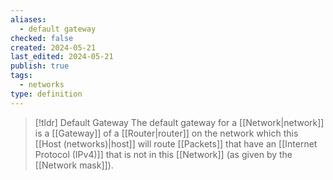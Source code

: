 ```yaml
---
aliases:
  - default gateway
checked: false
created: 2024-05-21
last_edited: 2024-05-21
publish: true
tags:
  - networks
type: definition
---
```

>[!tldr] Default Gateway
> The default gateway for a [[Network|network]] is a [[Gateway]] of a [[Router|router]] on the network which this [[Host (networks)|host]] will route [[Packets]] that have an [[Internet Protocol (IPv4)]] that is not in this [[Network]] (as given by the [[Network mask]]).

